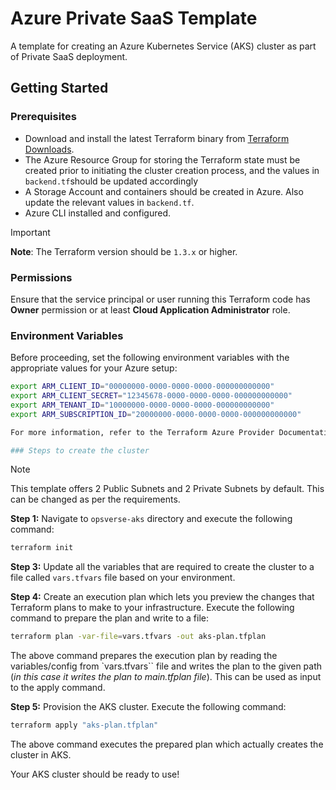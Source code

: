 # Azure Private SaaS Template
A template for creating an Azure Kubernetes Service (AKS) cluster as part of Private SaaS deployment.

## Getting Started

### Prerequisites
- Download and install the latest Terraform binary from [Terraform Downloads](https://www.terraform.io/downloads).
- The Azure Resource Group for storing the Terraform state must be created prior to initiating the cluster creation process, and the values in `backend.tf`should be updated accordingly
- A Storage Account and containers should be created in Azure. Also update the relevant values in `backend.tf`.
- Azure CLI installed and configured.


> [!IMPORTANT]
> **Note**: The Terraform version should be `1.3.x` or higher.

### Permissions
Ensure that the service principal or user running this Terraform code has **Owner** permission or at least **Cloud Application Administrator** role.

### Environment Variables
Before proceeding, set the following environment variables with the appropriate values for your Azure setup:
```bash
export ARM_CLIENT_ID="00000000-0000-0000-0000-000000000000"
export ARM_CLIENT_SECRET="12345678-0000-0000-0000-000000000000"
export ARM_TENANT_ID="10000000-0000-0000-0000-000000000000"
export ARM_SUBSCRIPTION_ID="20000000-0000-0000-0000-000000000000"

For more information, refer to the Terraform Azure Provider Documentation.{https://registry.terraform.io/providers/hashicorp/azurerm/latest/docs/guides/service_principal_client_secret#creating-a-service-principal}

### Steps to create the cluster
```
> [!NOTE]
> This template offers 2 Public Subnets and 2 Private Subnets by default. This can be changed as per the requirements.

**Step 1:** Navigate to `opsverse-aks` directory and execute the following command:
```bash
terraform init
```
**Step 3:** Update all the variables that are required to create the cluster to a file called `vars.tfvars` file based on your environment.

**Step 4:** Create an execution plan which lets you preview the changes that Terraform plans to make to your infrastructure. Execute the following command to prepare the plan and write to a file:
```bash
terraform plan -var-file=vars.tfvars -out aks-plan.tfplan
```

The above command prepares the execution plan by reading the variables/config from `vars.tfvars`` file and writes the plan to the given path (_in this case it writes the plan to main.tfplan file_). This can be used as input to the apply command.


**Step 5:** Provision the AKS cluster. Execute the following command:
```bash
terraform apply "aks-plan.tfplan"
```
The above command executes the prepared plan which actually creates the cluster in AKS.

Your AKS cluster should be ready to use!


